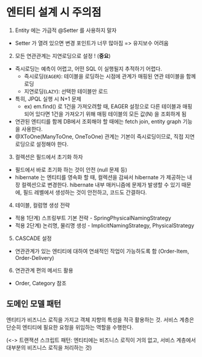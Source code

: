 # 엔티티 설계 시 주의점

1. Entity 에는 가급적 @Setter 를 사용하지 말자

- Setter 가 열려 있으면 변경 포인트가 너무 많아짐 => 유지보수 어려움

2. 모든 연관관계는 지연로딩으로 설정 ! (**중요**)

- 즉시로딩는 예측이 어렵고, 어떤 SQL 이 실행될지 추적하기 어렵다.
    - 즉시로딩(`EAGER`): 테이블을 로딩하는 시점에 관계가 매핑된 연관 테이블을 함께 로딩
    - 지연로딩(`LAZY`): 선택한 테이블만 로드
- 특히, JPQL 실행 시 N+1 문제
    - ex) em.find() 로 1건을 가져오려할 때, EAGER 설정으로 다른 테이블과 매핑되어 있다면 1건을 가져오기 위해 매핑 테이블의 모든 값(N) 을 조회하게 됨
- 연관된 엔티티를 함께 DB에서 조회해야 할 때에는 fetch join, entity graph 기능을 사용한다.
- @XToOne(ManyToOne, OneToOne) 관계는 기본이 즉시로딩이므로, 직접 지연로딩으로 설정해야 한다.

3. 컬렉션은 필드에서 초기화 하자

- 필드에서 바로 초기화 하는 것이 안전 (null 문제 등)
- hibernate 는 엔티티를 영속화 할 때, 컬렉션을 감싸서 hibernate 가 제공하는 내장 컬렉션으로 변경한다. hibernate 내부 매커니즘에 문제가 발생할 수 있기
  때문에, 필드 레벨에서 생성하는 것이 안전하고, 코드도 간결하다.

4. 테이블, 컬럼명 생성 전략

- 적용 1단계) 스프링부트 기본 전략 - SpringPhysicalNamingStrategy
- 적용 2단계) 논리명, 물리명 생성 - ImplicitNamingStrategy, PhysicalStrategy

5. CASCADE 설정

- 연관관계가 있는 엔티티에 대하여 연쇄적인 작업이 가능하도록 함 (Order-Item, Order-Delivery)

6. 연관관계 편의 메서드 활용

- Order, Category 참조

## 도메인 모델 패턴

엔티티가 비즈니스 로직을 가지고 객체 지향의 특성을 적극 활용하는 것. 
서비스 계층은 단순히 엔티티에 필요한 요청을 위임하는 역할을 수행한다. 

(<-> 트랜잭션 스크립트 패턴: 엔티티에는 비즈니스 로직이 거의 없고, 서비스 계층에서 대부분의 비즈니스 로직을 처리하는 것)